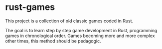 # rust-games

This project is a collection of ~~old~~ classic games coded in Rust.

The goal is to learn step by step game development in Rust, programming games in chronological order.
Games becoming more and more complex other times, this method should be pedagogic.
